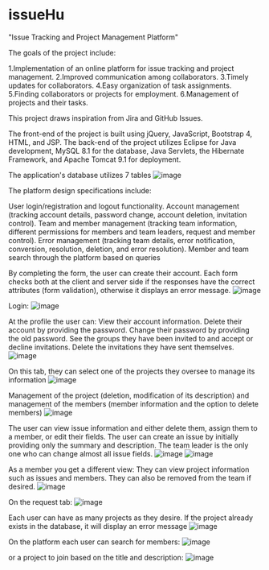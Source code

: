 # issueHu
"Issue Tracking and Project Management Platform"

The goals of the project include:

1.Implementation of an online platform for issue tracking and project management.
2.Improved communication among collaborators.
3.Timely updates for collaborators.
4.Easy organization of task assignments.
5.Finding collaborators or projects for employment.
6.Management of projects and their tasks.

This project draws inspiration from Jira and GitHub Issues.

The front-end of the project is built using jQuery, JavaScript, Bootstrap 4, HTML, and JSP.
The back-end of the project utilizes Eclipse for Java development, MySQL 8.1 for the database, Java Servlets, 
the Hibernate Framework, and Apache Tomcat 9.1 for deployment.

The application's database utilizes 7 tables
![image](https://github.com/gtsoul-tech/issueHub/assets/56584633/eafca43d-f52e-42bd-b6dc-7a2c3fc968d9)

The platform design specifications include:

User login/registration and logout functionality.
Account management (tracking account details, password change, account deletion, invitation control).
Team and member management (tracking team information, different permissions for members and team leaders, request and member control).
Error management (tracking team details, error notification, conversion, resolution, deletion, and error resolution).
Member and team search through the platform based on queries

By completing the form, the user can create their account.
Each form checks both at the client and server side if the responses have the correct attributes (form validation), otherwise it displays an error message.
![image](https://github.com/gtsoul-tech/issueHub/assets/56584633/5a63290d-4649-4859-a806-dcd741f554f6)

Login:
![image](https://github.com/gtsoul-tech/issueHub/assets/56584633/36b220a2-5edb-4521-b134-2f136f5eba38)

At the profile the user can:
View their account information.
Delete their account by providing the password.
Change their password by providing the old password.
See the groups they have been invited to and accept or decline invitations.
Delete the invitations they have sent themselves.
![image](https://github.com/gtsoul-tech/issueHub/assets/56584633/2173a5ed-adf6-467a-9a62-fdde8a310836)

On this tab, they can select one of the projects they oversee to manage its information
![image](https://github.com/gtsoul-tech/issueHub/assets/56584633/f6389102-2d2e-4230-9746-f43e4510b7d8)

Management of the project (deletion, modification of its description) and management of the members (member information and the option to delete members)
![image](https://github.com/gtsoul-tech/issueHub/assets/56584633/fc8afdfd-d592-4057-82ab-f5dd38b9553b)


The user can view issue information and either delete them, assign them to a member, or edit their fields.
The user can create an issue by initially providing only the summary and description.
The team leader is the only one who can change almost all issue fields.
![image](https://github.com/gtsoul-tech/issueHub/assets/56584633/3a8de3d9-7206-4057-9497-d000200e0788)
![image](https://github.com/gtsoul-tech/issueHub/assets/56584633/e067b532-13b9-412c-8704-f7f502092bca)

As a member you get a different view:
They can view project information such as issues and members. They can also be removed from the team if desired.
![image](https://github.com/gtsoul-tech/issueHub/assets/56584633/adf25977-5271-4fd6-9a5a-d3199f01da8b)

On the request tab:
![image](https://github.com/gtsoul-tech/issueHub/assets/56584633/54cd3c62-2ce3-4333-89de-208b20561c6d)

Each user can have as many projects as they desire. If the project already exists in the database, it will display an error message
![image](https://github.com/gtsoul-tech/issueHub/assets/56584633/57f007be-d1d4-4393-839a-9fc3aa7a8f75)

On the platform each user can search for members:
![image](https://github.com/gtsoul-tech/issueHub/assets/56584633/44aa1870-95e1-4bbd-a5a1-db646f0f0fa8)

or a project to join based on the title and description:
![image](https://github.com/gtsoul-tech/issueHub/assets/56584633/b796602e-138f-4e95-a05b-7544e7235a47)

